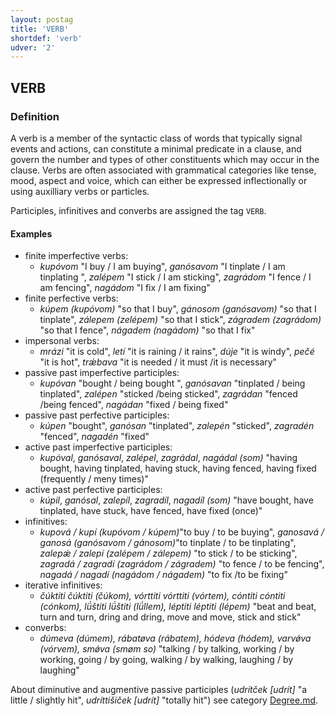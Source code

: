 ```yaml
---
layout: postag
title: 'VERB'
shortdef: 'verb'
udver: '2'
---
```


## VERB
### Definition


A verb is a member of the syntactic class of words that typically signal events and actions, can constitute a minimal predicate in a clause, 
and govern the number and types of other constituents which may occur in the clause. Verbs are often associated with grammatical categories 
like tense, mood, aspect and voice, which can either be expressed inflectionally or using auxilliary verbs or particles.

Participles, infinitives and converbs are assigned the tag `VERB`.

#### Examples

* finite imperfective verbs:
    * _kupóvom_ "I buy / I am buying", _ganósavom_ "I tinplate / I am tinplating ", _zalépem_ "I stick / I am sticking", _zagrádom_ "I fence / I am fencing", _nagádom_ "I fix / I am fixing"
* finite perfective verbs:
    * _kúpem (kupóvom)_ "so that I buy", _gánosom (ganósavom)_ "so that I tinplate", _zálepem (zelépem)_ "so that I stick", _zágradem (zagrádom)_ "so that I fence", _nágadem (nagádom)_ "so that I fix"
* impersonal verbs:
    * _mrázi_ "it is cold", _letí_ "it is raining / it rains", _dúje_ "it is windy", _pečé_ "it is hot", _trǽbava_ "it is needed / it must /it is necessary"
* passive past imperfective participles:
    * _kupóvan_ "bought / being bought ", _ganósavan_ "tinplated / being tinplated", _zalépen_ "sticked /being sticked", _zagrádan_ "fenced /being fenced", _nagádan_ "fixed / being fixed"
* passive past perfective participles:
    * _kúpen_ "bought", _ganósan_ "tinplated", _zalepén_ "sticked", _zagradén_ "fenced", _nagadén_ "fixed"
* active past imperfective participles:
    * _kupóval_, _ganósaval_, _zalépel_, _zagrádal_, _nagádal_ _(som)_ "having bought, having tinplated, having stuck, having fenced, having fixed (frequently / meny times)"
* active past perfective participles:
    * _kúpil_, _ganósal_, _zalepíl_, _zagradíl_, _nagadíl_ _(som)_ "have bought, have tinplated, have stuck, have fenced, have fixed (once)"
* infinitives:
    * _kupová / kupí (kupóvom / kúpem)_"to buy / to be buying", _ganosavá / ganosá (ganósavom / gánosom)_"to tinplate / to be tinplating", _zalepǽ / zalepí (zalépem / zálepem)_ "to stick / to be sticking", _zagradá / zagradí (zagrádom / zágradem)_ "to fence / to be fencing", _nagadá / nagadí (nagádom / nágadem)_ "to fix /to be fixing"
* iterative infinitives:
    * _čúktiti čúktiti (čúkom), vórttiti vórttiti (vórtem), cóntiti cóntiti (cónkom), lǘštiti lǘštiti (lǘllem), léptiti léptiti (lépem)_ "beat and beat, turn and turn, dring and dring, move and move, stick and stick"
* converbs:
    * _dúmeva (dúmem), rábatøva (rábatem), hódeva (hódem), varvǿva (vórvem), smǿva (smøm so)_ "talking / by talking, working / by working, going / by going, walking / by walking, laughing / by laughing"

About diminutive and augmentive passive participles (_udrítček [udrít]_ "a little / slightly hit", _udríttišiček [udrít]_ "totally hit") see category [Degree.md]().
<!-- Interlanguage links updated Ne 5. května 2024, 18:19:43 CEST -->
